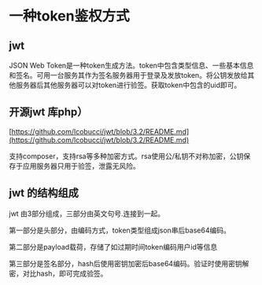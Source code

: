 # 一种token鉴权方式

## jwt

JSON Web Token是一种token生成方法。token中包含类型信息、一些基本信息和签名。可用一台服务其作为签名服务器用于登录及发放token。将公钥发放给其他服务器后其他服务器可以对token进行验签。获取token中包含的uid即可。

## 开源jwt 库php）

[https://github.com/lcobucci/jwt/blob/3.2/README.md](https://github.com/lcobucci/jwt/blob/3.2/README.md)

支持composer，支持rsa等多种加密方式。rsa使用公/私钥不对称加密，公钥保存于应用服务器只用于验签，泄露无风险。

## jwt 的结构组成

jwt 由3部分组成，三部分由英文句号.连接到一起。

第一部分是头部分，由编码方式，token类型组成json串后base64编码。

第二部分是payload载荷，存储了如过期时间token编码用户id等信息

第三部分是签名部分，hash后使用密钥加密后base64编码。验证时使用密钥解密，对比hash，即可完成验签。

